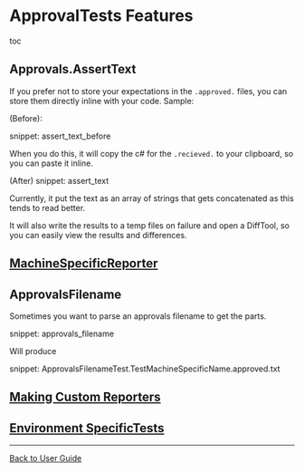# ApprovalTests Features

toc

## Approvals.AssertText

If you prefer not to store your expectations in the `.approved.` files, you can store them directly inline with your code.
Sample:

(Before):

snippet: assert_text_before

When you do this, it will copy the c# for the `.recieved.` to your clipboard, so you can paste it inline.

(After)
snippet: assert_text


Currently, it put the text as an array of strings that gets concatenated as this tends to read better.

It will also write the results to a temp files on failure and open a DiffTool, so you can easily view the results and differences.


## [MachineSpecificReporter](EnvironmentSpecificTests.md#machinespecificreporter)


## ApprovalsFilename

Sometimes you want to parse an approvals filename to get the parts.

snippet: approvals_filename

Will produce

snippet: ApprovalsFilenameTest.TestMachineSpecificName.approved.txt


## [Making Custom Reporters](Reporters.md##making-custom-reporters)


## [Environment SpecificTests](EnvironmentSpecificTests.md#environmentspecifictest)

---

[Back to User Guide](readme.md#top)